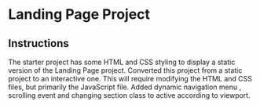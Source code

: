 # Landing Page Project

## Instructions

The starter project has some HTML and CSS styling to display a static version of the Landing Page project. 
Converted this project from a static project to an interactive one. This will require modifying the HTML and CSS files, but primarily the JavaScript file.
Added dynamic navigation menu , scrolling event and changing section class to active according to viewport.
